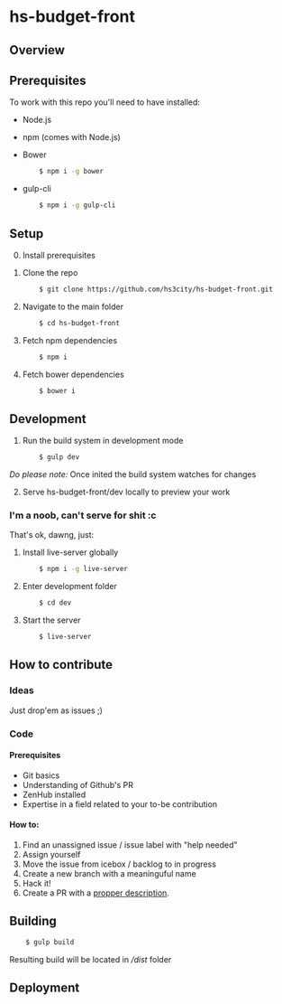 # hs-budget-front

## Overview

## Prerequisites

To work with this repo you'll need to have installed:

+ Node.js
+ npm (comes with Node.js)
    

+ Bower

    ```sh
        $ npm i -g bower
    ```    

+ gulp-cli

    ```sh
        $ npm i -g gulp-cli
    ```    
    
## Setup

0. Install prerequisites
1. Clone the repo

    ```sh
        $ git clone https://github.com/hs3city/hs-budget-front.git
    ```    
    
2. Navigate to the main folder

    ```sh
        $ cd hs-budget-front
    ```    
    
3. Fetch npm dependencies

    ```sh
        $ npm i
    ```    
    
4. Fetch bower dependencies

    ```sh
        $ bower i
    ```
    
## Development

1. Run the build system in development mode

    ```sh
        $ gulp dev
    ```
*Do please note:* Once inited the build system watches for changes

2. Serve hs-budget-front/dev locally to preview your work

### I'm a noob, can't serve for shit :c

That's ok, dawng, just:

1. Install live-server globally

    ```sh
        $ npm i -g live-server
    ```

2. Enter development folder

    ```sh
        $ cd dev
    ```

3. Start the server

    ```sh
        $ live-server
    ```

## How to contribute

### Ideas
Just drop'em as issues ;)

### Code

#### Prerequisites
+ Git basics
+ Understanding of Github's PR
+ ZenHub installed
+ Expertise in a field related to your to-be contribution

#### How to:

1. Find an unassigned issue / issue label with "help needed"
2. Assign yourself
3. Move the issue from icebox / backlog to in progress
3. Create a new branch with a meaninguful name
4. Hack it!
5. Create a PR with a [propper description](https://help.github.com/articles/closing-issues-via-commit-messages/).

## Building

```sh
    $ gulp build
```
    
Resulting build will be located in _/dist_ folder

## Deployment

